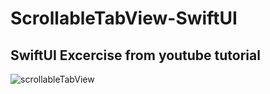 # ScrollableTabView-SwiftUI

## SwiftUI Excercise from youtube tutorial 

![scrollableTabView](https://github.com/rajeshm20/ScrollableTabView-SwiftUI/assets/8141399/568bd69a-2dc4-4e1e-9a7f-56426378018a)
